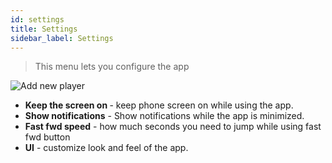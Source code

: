 ```yaml
---
id: settings
title: Settings
sidebar_label: Settings
---
```


> This menu lets you configure the app

<div class="row">
  <div class="col">
    <img src="/img/settings.jpeg" alt="Add new player"></img>
  </div>
  <div class="col">
    <ul>
      <li><b>Keep the screen on </b> - keep phone screen on while using the app.</li>
      <li><b>Show notifications</b> - Show notifications while the app is minimized.</li>
      <li><b>Fast fwd speed</b> - how much seconds you need to jump while using fast fwd button</li>
      <li><b>UI</b> - customize look and feel of the app.</li>
    </ul>
  </div>
</div>